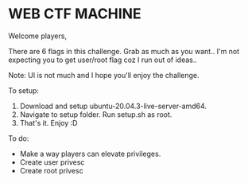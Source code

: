 # WEB CTF MACHINE

Welcome players,

There are 6 flags in this challenge. Grab as much as you want..
I'm not expecting you to get user/root flag coz I run out of ideas..

Note: UI is not much and I hope you'll enjoy the challenge.

To setup:
  1. Download and setup ubuntu-20.04.3-live-server-amd64.
  2. Navigate to setup folder. Run setup.sh as root.
  3. That's it. Enjoy :D


To do:
  * Make a way players can elevate privileges.
  * Create user privesc
  * Create root privesc
